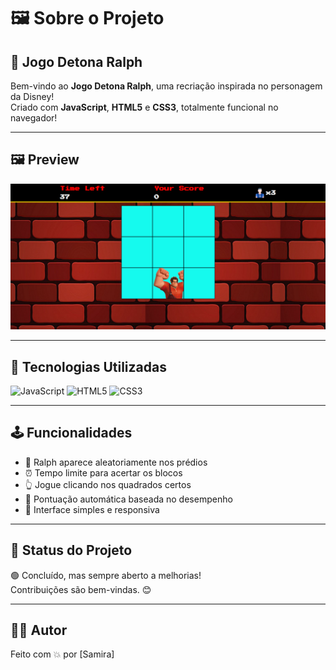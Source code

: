 # 🖼️ Sobre o Projeto

## 🧱 Jogo Detona Ralph

Bem-vindo ao **Jogo Detona Ralph**, uma recriação inspirada no personagem da Disney!  <br>
 Criado com **JavaScript**, **HTML5** e **CSS3**, totalmente funcional no navegador! <br>

---

## 🖼️ Preview

![Preview do Jogo](./assets/detona.png) <br>


---

## 🚀 Tecnologias Utilizadas

![JavaScript](https://img.shields.io/badge/javascript-%23F7DF1E.svg?style=for-the-badge&logo=javascript&logoColor=black)
![HTML5](https://img.shields.io/badge/html5-%23E34F26.svg?style=for-the-badge&logo=html5&logoColor=white)
![CSS3](https://img.shields.io/badge/css3-%231572B6.svg?style=for-the-badge&logo=css3&logoColor=white)

---

## 🕹️ Funcionalidades

- 🧱 Ralph aparece aleatoriamente nos prédios<br>
- ⏰ Tempo limite para acertar os blocos<br>
- 👆 Jogue clicando nos quadrados certos<br>
- 🎯 Pontuação automática baseada no desempenho<br>
- 📱 Interface simples e responsiva<br>

---

## 📌 Status do Projeto

🟢 Concluído, mas sempre aberto a melhorias!<br>
Contribuições são bem-vindas. 😊<br>

---

## 👨‍💻 Autor
Feito com 💥 por [Samira]

